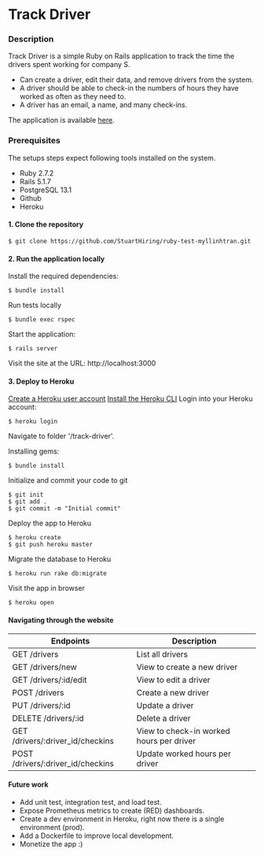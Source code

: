 # Track Driver


### Description
Track Driver is a simple Ruby on Rails application to track the time the drivers spent working for company S.

* Can create a driver, edit their data, and remove drivers from the system.
* A driver should be able to check-in the numbers of hours they have worked as often as they need to.
* A driver has an email, a name, and many check-ins.

The application is available [here](https://intense-sands-29083.herokuapp.com/drivers).


### Prerequisites
The setups steps expect following tools installed on the system.

+ Ruby 2.7.2
+ Rails 5.1.7
+ PostgreSQL 13.1
+ Github
+ Heroku

#### 1. Clone the repository
```
$ git clone https://github.com/StuartHiring/ruby-test-myllinhtran.git
```

#### 2. Run the application locally

Install the required dependencies:
```
$ bundle install
```
Run tests locally
```
$ bundle exec rspec
```
Start the application:
```
$ rails server
```
Visit the site at the URL: http://localhost:3000


#### 3. Deploy to Heroku

[Create a Heroku user account](https://signup.heroku.com/devcenter)
[Install the Heroku CLI](https://devcenter.heroku.com/articles/heroku-cli#download-and-install)
Login into your Heroku account:
```
$ heroku login
 ```

Navigate to folder '/track-driver'.
  
Installing gems:
```
$ bundle install
```

Initialize and commit your code to git
```
$ git init
$ git add .
$ git commit -m "Initial commit"
```

Deploy the app to Heroku
```
$ heroku create
$ git push heroku master
```

Migrate the database to Heroku
```
$ heroku run rake db:migrate
```

Visit the app in browser
```
$ heroku open
```

#### Navigating through the website
Endpoints | Description
--- | ---
GET    /drivers | List all drivers
GET    /drivers/new | View to create a new driver
GET    /drivers/:id/edit | View to edit a driver
POST   /drivers | Create a new driver
PUT    /drivers/:id | Update a driver
DELETE /drivers/:id | Delete a driver
GET    /drivers/:driver_id/checkins | View to check-in worked hours per driver
POST   /drivers/:driver_id/checkins | Update worked hours per driver

#### Future work
- Add unit test, integration test, and load test.
- Expose Prometheus metrics to create (RED) dashboards.
- Create a dev environment in Heroku, right now there is a single environment (prod).
- Add a Dockerfile to improve local development.  
- Monetize the app :)